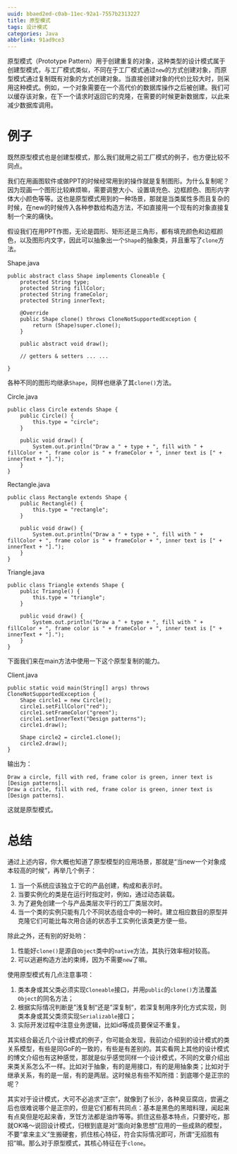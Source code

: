 ```yaml
---
uuid: bbaed2ed-c0ab-11ec-92a1-7557b2313227
title: 原型模式
tags: 设计模式
categories: Java
abbrlink: 91ad9ce3
---
```


原型模式（Prototype Pattern）用于创建重复的对象，这种类型的设计模式属于创建型模式，与工厂模式类似，不同在于工厂模式通过`new`的方式创建对象，而原型模式通过复制既有对象的方式创建对象。当直接创建对象的代价比较大时，则采用这种模式。例如，一个对象需要在一个高代价的数据库操作之后被创建。我们可以缓存该对象，在下一个请求时返回它的克隆，在需要的时候更新数据库，以此来减少数据库调用。

# 例子

既然原型模式也是创建型模式，那么我们就用之前工厂模式的例子，也方便比较不同点。

我们在用画图软件或做PPT的时候经常用到的操作就是复制图形。为什么复制呢？因为现画一个图形比较麻烦嘛，需要调整大小、设置填充色、边框颜色、图形内字体大小颜色等等。这也是原型模式用到的一种场景，那就是当类属性多而且复杂的时候，在new的时候传入各种参数给构造方法，不如直接用一个现有的对象直接复制一个来的痛快。

假设我们在用PPT作图，无论是圆形、矩形还是三角形，都有填充颜色和边框颜色，以及图形内文字，因此可以抽象出一个`Shape`的抽象类，并且重写了`clone`方法。

Shape.java

```
public abstract class Shape implements Cloneable {
    protected String type;
    protected String fillColor;
    protected String frameColor;
    protected String innerText;

    @Override
    public Shape clone() throws CloneNotSupportedException {
        return (Shape)super.clone();
    }

    public abstract void draw();
    
    // getters & setters ... ...
    
}
```

各种不同的图形均继承`Shape`，同样也继承了其`clone()`方法。

Circle.java

```
public class Circle extends Shape {
    public Circle() {
        this.type = "circle";
    }

    public void draw() {
        System.out.println("Draw a " + type + ", fill with " + fillColor + ", frame color is " + frameColor + ", inner text is [" + innerText + "].");
    }
}
```

Rectangle.java

```
public class Rectangle extends Shape {
    public Rectangle() {
        this.type = "rectangle";
    }

    public void draw() {
        System.out.println("Draw a " + type + ", fill with " + fillColor + ", frame color is " + frameColor + ", inner text is [" + innerText + "].");
    }
}
```

Triangle.java

```
public class Triangle extends Shape {
    public Triangle() {
        this.type = "triangle";
    }

    public void draw() {
        System.out.println("Draw a " + type + ", fill with " + fillColor + ", frame color is " + frameColor + ", inner text is [" + innerText + "].");
    }
}
```

下面我们来在main方法中使用一下这个原型复制的能力。

Client.java

```
public static void main(String[] args) throws CloneNotSupportedException {
    Shape circle1 = new Circle();
    circle1.setFillColor("red");
    circle1.setFrameColor("green");
    circle1.setInnerText("Design patterns");
    circle1.draw();

    Shape circle2 = circle1.clone();
    circle2.draw();
}
```

输出为：

```
Draw a circle, fill with red, frame color is green, inner text is [Design patterns].
Draw a circle, fill with red, frame color is green, inner text is [Design patterns].
```

这就是原型模式。

# 总结

通过上述内容，你大概也知道了原型模型的应用场景，那就是“当new一个对象成本较高的时候”，再举几个例子：

1. 当一个系统应该独立于它的产品创建，构成和表示时。
2. 当要实例化的类是在运行时指定时，例如，通过动态装载。
3. 为了避免创建一个与产品类层次平行的工厂类层次时。
4. 当一个类的实例只能有几个不同状态组合中的一种时。建立相应数目的原型并克隆它们可能比每次用合适的状态手工实例化该类更方便一些。

除此之外，还有别的好处哟：

1. 性能好`clone()`是源自`Object`类中的`native`方法，其执行效率相对较高。
2. 可以逃避构造方法的束缚，因为不需要`new`了嘛。

使用原型模式有几点注意事项：

1. 类本身或其父类必须实现`Cloneable`接口，并用`public`的`clone()`方法覆盖`Object`的同名方法；
2. 根据实际情况判断是”浅复制“还是”深复制“，若深复制用序列化方式实现，则类本身或其父类须实现`Serializable`接口；
3. 实际开发过程中注意业务逻辑，比如id等成员要保证不重复。

其实结合最近几个设计模式的例子，你可能会发现，我前边介绍到的设计模式的类关系模型，有些是同GoF的一致的，有些是有差别的。其实看网上其他的设计模式的博文介绍也有这种感觉，那就是似乎感觉同样一个设计模式，不同的文章介绍出来类关系怎么不一样。比如对于抽象，有的是用接口，有的是用抽象类；比如对于继承关系，有的是一层，有的是两层。这时候总有些不知所措：到底哪个是正宗的呢？

其实对于设计模式，大可不必追求“正宗”，就像到了长沙，各种臭豆腐店，尝遍之后也很难说哪个是正宗的，但是它们都有共同点：基本是黑色的黑暗料理，闻起来有点臭但是吃起来香，烹饪方法都是油炸等等。抓住这些基本特点，只要好吃，那就OK咯～说回设计模式，归根到底是对“面向对象思想”应用的一些成熟的模型，不要“拿来主义”生搬硬套，抓住核心特征，符合实际情况即可，所谓“无招胜有招”嘛。那么对于原型模式，其核心特征在于`clone`。
